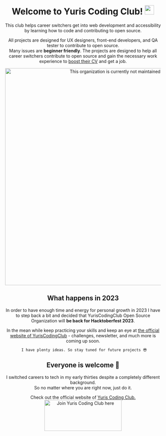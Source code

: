 <div align="center">
    
<h1>Welcome to Yuris Coding Club!
<img src="https://docs.google.com/uc?export=download&id=166Ecq6uBl61U14OUlkHOHIBv2ArKoumJ" alt="" width="30" height="30" />
</h1>

<p>This club helps career switchers get into web development and accessibility by learning how to code and contributing to open source.</p>
<p>All projects are designed for UX designers, front-end developers, and QA tester to contribute to open source. <br />
    Many issues are <b>beginner friendly</b>. The projects are designed to help all career switchers contribute to open source and gain the necessary work experience to <a href="https://dev.to/yuridevat/how-to-write-a-promising-cv-32ih">boost their CV</a> and get a job.</p>

    
 <img alt="This organization is currently not maintained." src="https://docs.google.com/uc?export=download&id=1B1KP0ij14AOVIVLKY0waQxuzmc-fBSwf" width="700" />
 
 <h2>What happens in 2023</h2>
 
In order to have enough time and energy for personal growth in 2023 I have to step back a bit and decided that YurisCodingClub Open Source Organization will <b>be back for Hacktoberfest 2023</b>.

In the mean while keep practicing your skills and keep an eye at <a align="center" href="http://yuriscodingclub.com">the official website of YurisCodingClub</a> - challenges, newsletter, and much more is coming up soon.
 
     I have plenty ideas. So stay tuned for future projects 😎

<h2>Everyone is welcome 🤝</h2>

<p>I switched careers to tech in my early thirties despite a completely different background.  <br />
So no matter where you are right now, just do it.
</p>

</div>

<p align="center">
  Check out the official website of <a align="center" href="http://yuriscodingclub.com">Yuris Coding Club.</a><br />
    <a align="center" href="http://yuriscodingclub.com">
    <img alt="Join Yuris Coding Club here"
src="https://docs.google.com/uc?export=download&id=1SKpZXUJ2X0Tqs8kL4OJqXbilVTKkDyKj" width="250" height="100" />
</a>
<!--<a href="https://hacktoberfest.com/"><img src="https://github.com/YuriDevAT/yuriscodingclub/blob/main/public/images/hacktoberfest1.svg" alt="Hacktoberfest 2022" width="200" /></a>-->
</p>
